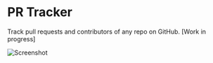 # PR Tracker

Track pull requests and contributors of any repo on GitHub. [Work in progress]

![Screenshot](https://i.imgur.com/uAlrjc2.png)
